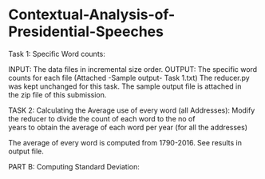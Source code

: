 # Contextual-Analysis-of-Presidential-Speeches

Task 1: Specific Word counts:

INPUT:	The	data	files	in	incremental	size	order.
OUTPUT:	The	specific	word	counts	for	each	file	(Attached	-Sample	output- Task	1.txt)
The	reducer.py	was	kept	unchanged	for	this	task.	The	sample	output	file	is	attached	in	
the	zip	file	of	this	submission.




TASK	2:
Calculating	the	Average	use	of	every	word	(all	Addresses):
Modify	the	reducer	to	divide	the	count	of	each	word	to the	no	of	
years	to	obtain	the	average	of	each	word	per	year	(for	all	the	addresses)

The	average	of	every	word	is	computed	from	1790-2016.	See results in output file.


PART	B:	Computing	Standard	Deviation:


